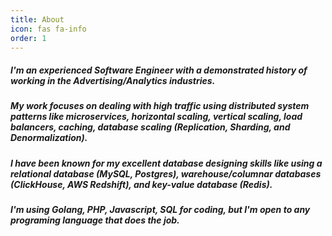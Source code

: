 ```yaml
---
title: About
icon: fas fa-info
order: 1
---
```

##### I'm an experienced Software Engineer with a demonstrated history of working in the Advertising/Analytics industries.

##### My work focuses on dealing with high traffic using distributed system patterns like microservices, horizontal scaling, vertical scaling, load balancers, caching, database scaling (Replication, Sharding, and Denormalization).

##### I have been known for my excellent database designing skills like using a relational database (MySQL, Postgres), warehouse/columnar databases (ClickHouse, AWS Redshift), and key-value database (Redis).

##### I'm using Golang, PHP, Javascript, SQL for coding, but I'm open to any programing language that does the job.

<br>
<div id="about-social" class="sidebar-bottom mt-auto d-flex flex-wrap justify-content-center">
    <a href="https://twitter.com/m7shapan" aria-label="twitter" class="order-3" target="_blank" rel="noopener">
        <i class="fab fa-twitter"></i>
      </a>
      <a href="https://www.linkedin.com/in/m7shapan" aria-label="linkedin" class="order-4" target="_blank" rel="noopener">
        <i class="fab fa-linkedin"></i>
      </a>
      <a href="https://github.com/m7shapan" aria-label="github" class="order-5" target="_blank" rel="noopener">
        <i class="fab fa-github-alt"></i>
      </a>
  </div>

<style>
#about-social a {
    width: 4rem;
    text-align: center;
    color: rgba(255,255,255,0.5);
    transition: color 0.35s ease-in-out;
    user-select: none;
    border-bottom: none;
    
}
#about-social a i {
    font-size: 2rem;
}

</style>